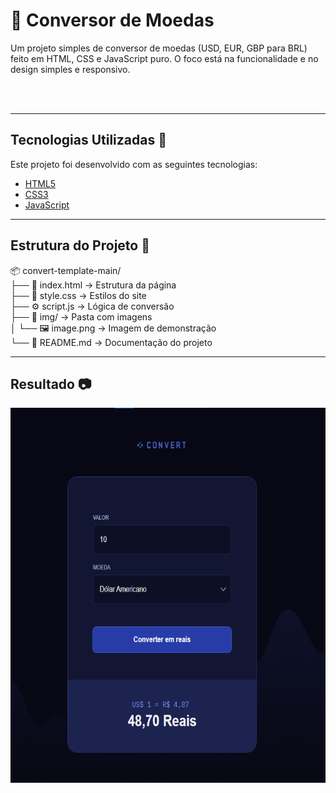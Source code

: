 # 💱 Conversor de Moedas

Um projeto simples de conversor de moedas (USD, EUR, GBP para BRL) feito em HTML, CSS e JavaScript puro. O foco está na funcionalidade e no design simples e responsivo.

<br><br>

---

## Tecnologias Utilizadas 📎

Este projeto foi desenvolvido com as seguintes tecnologias:

- [HTML5](https://developer.mozilla.org/pt-BR/docs/Web/HTML)  
- [CSS3](https://developer.mozilla.org/pt-BR/docs/Web/CSS)  
- [JavaScript](https://developer.mozilla.org/pt-BR/docs/Web/JavaScript)  

---

## Estrutura do Projeto 📂

📦 convert-template-main/  
├── 📄 index.html        → Estrutura da página  
├── 🎨 style.css         → Estilos do site  
├── ⚙️ script.js         → Lógica de conversão  
├── 📁 img/              → Pasta com imagens  
│   └── 🖼️ image.png     → Imagem de demonstração  
└── 📝 README.md         → Documentação do projeto  

---

## Resultado 📷

<div align="center">
    <img src="./img/image.png" height="600" width="670" />
</div>

